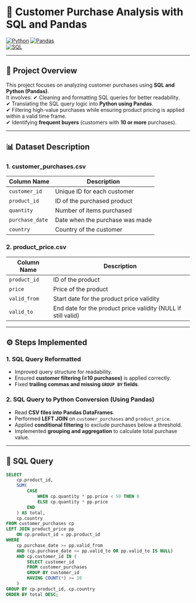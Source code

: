 # 🛒 Customer Purchase Analysis with SQL and Pandas  

[![Python](https://img.shields.io/badge/Python-3.9-blue.svg)](https://www.python.org/) 
[![Pandas](https://img.shields.io/badge/Pandas-Dataframe-orange)](https://pandas.pydata.org/)  
[![SQL](https://img.shields.io/badge/SQL-Query-green)](https://www.mysql.com/)

---

## 📌 **Project Overview**
This project focuses on analyzing customer purchases using **SQL and Python (Pandas)**.  
It involves:
✔ Cleaning and formatting SQL queries for better readability.  
✔ Translating the SQL query logic into **Python using Pandas**.  
✔ Filtering high-value purchases while ensuring product pricing is applied within a valid time frame.  
✔ Identifying **frequent buyers** (customers with **10 or more** purchases).  

---

## 📊 **Dataset Description**
### **1. customer_purchases.csv**
| **Column Name** | **Description** |
|---------------|----------------|
| `customer_id` | Unique ID for each customer |
| `product_id`  | ID of the purchased product |
| `quantity`    | Number of items purchased |
| `purchase_date` | Date when the purchase was made |
| `country`     | Country of the customer |

### **2. product_price.csv**
| **Column Name** | **Description** |
|---------------|----------------|
| `product_id`  | ID of the product |
| `price`       | Price of the product |
| `valid_from`  | Start date for the product price validity |
| `valid_to`    | End date for the product price validity (NULL if still valid) |

---

## ⚙️ **Steps Implemented**
### **1. SQL Query Reformatted**
- Improved query structure for readability.
- Ensured **customer filtering (≥10 purchases)** is applied correctly.
- Fixed **trailing commas and missing `GROUP BY` fields**.

### **2. SQL Query to Python Conversion (Using Pandas)**
- Read **CSV files into Pandas DataFrames**.
- Performed **LEFT JOIN** on `customer_purchases` and `product_price`.
- Applied **conditional filtering** to exclude purchases below a threshold.
- Implemented **grouping and aggregation** to calculate total purchase value.

---

## 📝 **SQL Query**
```sql
SELECT 
    cp.product_id, 
    SUM(
        CASE 
            WHEN cp.quantity * pp.price < 50 THEN 0 
            ELSE cp.quantity * pp.price 
        END
    ) AS total, 
    cp.country
FROM customer_purchases cp
LEFT JOIN product_price pp 
    ON cp.product_id = pp.product_id
WHERE 
    cp.purchase_date >= pp.valid_from 
    AND (cp.purchase_date <= pp.valid_to OR pp.valid_to IS NULL)
    AND cp.customer_id IN (
        SELECT customer_id 
        FROM customer_purchases 
        GROUP BY customer_id 
        HAVING COUNT(*) >= 10
    )
GROUP BY cp.product_id, cp.country 
ORDER BY total DESC;
